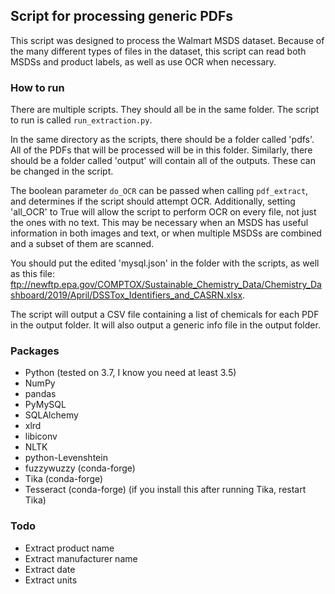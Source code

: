 ## Script for processing generic PDFs

This script was designed to process the Walmart MSDS dataset. Because of the many different types of files in the dataset, this script can read both MSDSs and product labels, as well as use OCR when necessary.

### How to run
There are multiple scripts. They should all be in the same folder. The script to run is called `run_extraction.py`.

In the same directory as the scripts, there should be a folder called 'pdfs'. All of the PDFs that will be processed will be in this folder. Similarly, there should be a folder called 'output' will contain all of the outputs. These can be changed in the script.

The boolean parameter `do_OCR` can be passed when calling `pdf_extract`, and determines if the script should attempt OCR. Additionally, setting 'all_OCR' to True will allow the script to perform OCR on every file, not just the ones with no text. This may be necessary when an MSDS has useful information in both images and text, or when multiple MSDSs are combined and a subset of them are scanned.

You should put the edited 'mysql.json' in the folder with the scripts, as well as this file: ftp://newftp.epa.gov/COMPTOX/Sustainable_Chemistry_Data/Chemistry_Dashboard/2019/April/DSSTox_Identifiers_and_CASRN.xlsx.

The script will output a CSV file containing a list of chemicals for each PDF in the output folder. It will also output a generic info file in the output folder.

### Packages
* Python (tested on 3.7, I know you need at least 3.5)
* NumPy
* pandas
* PyMySQL
* SQLAlchemy
* xlrd
* libiconv
* NLTK
* python-Levenshtein
* fuzzywuzzy (conda-forge)
* Tika (conda-forge)
* Tesseract (conda-forge) (if you install this after running Tika, restart Tika)

### Todo
* Extract product name
* Extract manufacturer name
* Extract date
* Extract units
